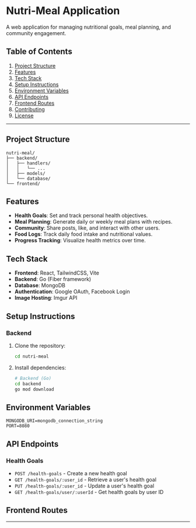 # Nutri-Meal Application

A web application for managing nutritional goals, meal planning, and community engagement.

## Table of Contents

1. [Project Structure](#project-structure)
2. [Features](#features)
3. [Tech Stack](#tech-stack)
4. [Setup Instructions](#setup-instructions)
5. [Environment Variables](#environment-variables)
6. [API Endpoints](#api-endpoints)
7. [Frontend Routes](#frontend-routes)
8. [Contributing](#contributing)
9. [License](#license)

---

## Project Structure

```
nutri-meal/
├── backend/
│   ├── handlers/
│   │   └── ...
│   ├── models/
│   └── database/
└── frontend/
```

## Features

- **Health Goals**: Set and track personal health objectives.
- **Meal Planning**: Generate daily or weekly meal plans with recipes.
- **Community**: Share posts, like, and interact with other users.
- **Food Logs**: Track daily food intake and nutritional values.
- **Progress Tracking**: Visualize health metrics over time.

## Tech Stack

- **Frontend**: React, TailwindCSS, Vite
- **Backend**: Go (Fiber framework)
- **Database**: MongoDB
- **Authentication**: Google OAuth, Facebook Login
- **Image Hosting**: Imgur API

## Setup Instructions

### Backend

1. Clone the repository:
   ```bash
   cd nutri-meal
   ```

2. Install dependencies:
   ```bash
   # Backend (Go)
   cd backend
   go mod download
   ```

## Environment Variables

```env
MONGODB_URI=mongodb_connection_string
PORT=8080
```

## API Endpoints

### Health Goals

- `POST /health-goals` - Create a new health goal
- `GET /health-goals/:user_id` - Retrieve a user's health goal
- `PUT /health-goals/:user_id` - Update a user's health goal
- `GET /health-goals/user/:userId` - Get health goals by user ID

## Frontend Routes

----



